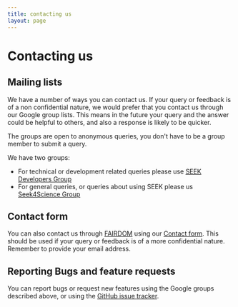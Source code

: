```yaml
---
title: contacting us
layout: page
---
```


# Contacting us

## Mailing lists

We have a number of ways you can contact us. If your query or feedback is of a non confidential nature, we would prefer that you
contact us through our Google group lists. This means in the future your query and the answer could be helpful to others, and also a response is likely to be quicker.

The groups are open to anonymous queries, you don't have to be a group member to submit a query.

We have two groups:

* For technical or development related queries please use [SEEK Developers Group](http://groups.google.com/group/seek-developers)
* For general queries, or queries about using SEEK please us [Seek4Science Group](http://groups.google.com/group/seek4science)


## Contact form

You can also contact us through [FAIRDOM](http://fair-dom.org) using our [Contact form](http://fair-dom.org/contact).
This should be used if your query or feedback is of a more confidential nature. Remember to provide your email address.


## Reporting Bugs and feature requests

You can report bugs or request new features using the Google groups described above, or using the [GitHub issue tracker](https://github.com/seek4science/seek/issues).



